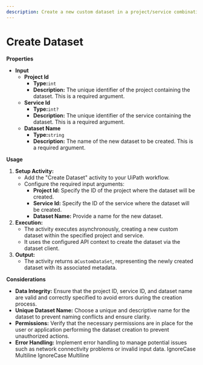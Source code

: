 ```yaml
---
description: Create a new custom dataset in a project/service combination.
---
```


# Create Dataset

**Properties**

* **Input**
  * **Project Id**
    * **Type:**`int`
    * **Description:** The unique identifier of the project containing the dataset. This is a required argument.
  * **Service Id**
    * **Type:**`int?`
    * **Description:** The unique identifier of the service containing the dataset. This is a required argument.
  * **Dataset Name**
    * **Type:**`string`
    * **Description:** The name of the new dataset to be created. This is a required argument.

**Usage**

1. **Setup Activity:**
   * Add the "Create Dataset" activity to your UiPath workflow.
   * Configure the required input arguments:
     * **Project Id:** Specify the ID of the project where the dataset will be created.
     * **Service Id:** Specify the ID of the service where the dataset will be created.
     * **Dataset Name:** Provide a name for the new dataset.
2. **Execution:**
   * The activity executes asynchronously, creating a new custom dataset within the specified project and service.
   * It uses the configured API context to create the dataset via the dataset client.
3. **Output:**
   * The activity returns a`CustomDataSet`, representing the newly created dataset with its associated metadata.

**Considerations**

* **Data Integrity:** Ensure that the project ID, service ID, and dataset name are valid and correctly specified to avoid errors during the creation process.
* **Unique Dataset Name:** Choose a unique and descriptive name for the dataset to prevent naming conflicts and ensure clarity.
* **Permissions:** Verify that the necessary permissions are in place for the user or application performing the dataset creation to prevent unauthorized actions.
* **Error Handling:** Implement error handling to manage potential issues such as network connectivity problems or invalid input data.
 IgnoreCase Multiline IgnoreCase Multiline
